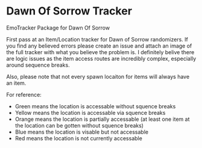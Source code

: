 # Dawn Of Sorrow Tracker
EmoTracker Package for Dawn Of Sorrow

First pass at an Item/Location tracker for Dawn of Sorrow randomizers.  If you find any believed errors please create an issue and attach an image of the full tracker with what you believe the problem is. I definitely belive there are logic issues as the item access routes are incredibly complex, especially around sequence breaks.

Also, please note that not every spawn locaiton for items will always have an item.

For reference:
- Green means the location is accessable without squence breaks
- Yellow means the location is accessable via squence breaks
- Orange means the location is partially accessable (at least one item at the location can be gotten without squence breaks)
- Blue means the location is visable but not accessable
- Red means the location is not currently accessable
